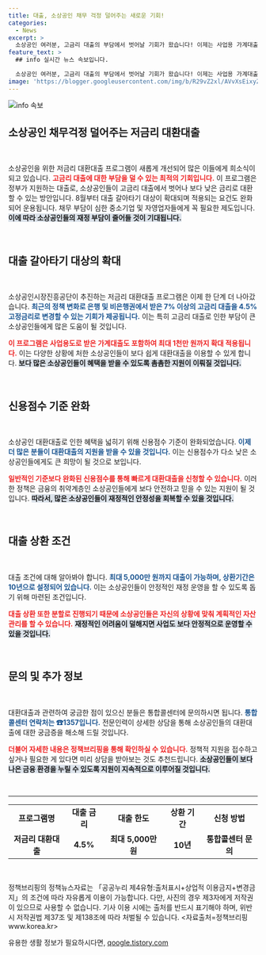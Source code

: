 ```yaml
---
title: 대출, 소상공인 채무 걱정 덜어주는 새로운 기회!
categories:
  - News
excerpt: >
  소상공인 여러분, 고금리 대출의 부담에서 벗어날 기회가 왔습니다! 이제는 사업용 가계대출도 4.5% 고정금리로 전환 가능! 신용점수 기준이 완화되어 최대 5,000만 원까지 지원받을 수 있습니다. 자세한 내용은 클릭해보세요!
feature_text: >
  ## info 실시간 뉴스 속보입니다.

  소상공인 여러분, 고금리 대출의 부담에서 벗어날 기회가 왔습니다! 이제는 사업용 가계대출도 4.5% 고정금리로 전환 가능! 신용점수 기준이 완화되어 최대 5,000만 원까지 지원받을 수 있습니다. 자세한 내용은 클릭해보세요!
image: 'https://blogger.googleusercontent.com/img/b/R29vZ2xl/AVvXsEixyZcFfHzMRdzZMjFBmAUKJYCLCGyLL1o632UiGVXcaFdKo_bkvkuCioo0uUKlGfBVcT3P84aROyZIXSBEx3Aw5nCQ3pTgDom1WDC4m8eifvWiAmWEEVb4x6G_l8C0QH225ldMjyaFvpxGEBGNO37VmDTDMHGhJPq73UglMfDca1-0aw/s1600/blogspot.png'
---
```


<p><img src="https://blogger.googleusercontent.com/img/b/R29vZ2xl/AVvXsEixyZcFfHzMRdzZMjFBmAUKJYCLCGyLL1o632UiGVXcaFdKo_bkvkuCioo0uUKlGfBVcT3P84aROyZIXSBEx3Aw5nCQ3pTgDom1WDC4m8eifvWiAmWEEVb4x6G_l8C0QH225ldMjyaFvpxGEBGNO37VmDTDMHGhJPq73UglMfDca1-0aw/s1600/blogspot.png" alt="info 속보" /></p>

<h2 data-ke-size="size26">소상공인 채무걱정 덜어주는 저금리 대환대출</h2>

<p data-ke-size="size16">&nbsp;</p>

<p>소상공인을 위한 저금리 대환대출 프로그램이 새롭게 개선되어 많은 이들에게 희소식이 되고 있습니다. <b><span style="color: #ee2323;">고금리 대출에 대한 부담을 덜 수 있는 최적의 기회입니다.</span></b> 이 프로그램은 정부가 지원하는 대출로, 소상공인들이 고금리 대출에서 벗어나 보다 낮은 금리로 대환할 수 있는 방안입니다. 8월부터 대출 갈아타기 대상이 확대되며 적용되는 요건도 완화되어 운용됩니다. 채무 부담이 심한 중소기업 및 자영업자들에게 꼭 필요한 제도입니다. <b><span style="background-color: #21538527;">이에 따라 소상공인들의 재정 부담이 줄어들 것이 기대됩니다.</span></b></p>

<p data-ke-size="size16">&nbsp;</p>

<h2 data-ke-size="size26">대출 갈아타기 대상의 확대</h2>

<p data-ke-size="size16">&nbsp;</p>

<p>소상공인시장진흥공단이 추진하는 저금리 대환대출 프로그램은 이제 한 단계 더 나아갔습니다. <b><span style="color: #1a5490;">최근의 정책 변화로 은행 및 비은행권에서 받은 7% 이상의 고금리 대출을 4.5% 고정금리로 변경할 수 있는 기회가 제공됩니다.</span></b> 이는 특히 고금리 대출로 인한 부담이 큰 소상공인들에게 많은 도움이 될 것입니다. </p>

<p><b><span style="color: #ee2323;">이 프로그램은 사업용도로 받은 가계대출도 포함하여 최대 1천만 원까지 확대 적용됩니다.</span></b> 이는 다양한 상황에 처한 소상공인들이 보다 쉽게 대환대출을 이용할 수 있게 합니다. <b><span style="background-color: #21538527;">보다 많은 소상공인들이 혜택을 받을 수 있도록 촘촘한 지원이 이뤄질 것입니다.</span></b></p>

<p data-ke-size="size16">&nbsp;</p>

<h2 data-ke-size="size26">신용점수 기준 완화</h2>

<p data-ke-size="size16">&nbsp;</p>

<p>소상공인 대환대출로 인한 혜택을 넓히기 위해 신용점수 기준이 완화되었습니다. <b><span style="color: #1a5490;">이제 더 많은 분들이 대환대출의 지원을 받을 수 있을 것입니다.</span></b> 이는 신용점수가 다소 낮은 소상공인들에게도 큰 희망이 될 것으로 보입니다. </p>

<p><b><span style="color: #ee2323;">일반적인 기준보다 완화된 신용점수를 통해 빠르게 대환대출을 신청할 수 있습니다.</span></b> 이러한 정책은 금융의 취약계층인 소상공인들에게 보다 안전하고 믿을 수 있는 지원이 될 것입니다. <b><span style="background-color: #21538527;">따라서, 많은 소상공인들이 재정적인 안정성을 회복할 수 있을 것입니다.</span></b></p>

<p data-ke-size="size16">&nbsp;</p>

<h2 data-ke-size="size26">대출 상환 조건</h2>

<p data-ke-size="size16">&nbsp;</p>

<p>대출 조건에 대해 알아봐야 합니다. <b><span style="color: #1a5490;">최대 5,000만 원까지 대출이 가능하며, 상환기간은 10년으로 설정되어 있습니다.</span></b> 이는 소상공인들이 안정적인 재정 운영을 할 수 있도록 돕기 위해 마련된 조건입니다.</p>

<p><b><span style="color: #ee2323;">대출 상환 또한 분할로 진행되기 때문에 소상공인들은 자신의 상황에 맞춰 계획적인 자산 관리를 할 수 있습니다.</span></b> <b><span style="background-color: #21538527;">재정적인 어려움이 덜해지면 사업도 보다 안정적으로 운영할 수 있을 것입니다.</span></b></p>

<p data-ke-size="size16">&nbsp;</p>

<h2 data-ke-size="size26">문의 및 추가 정보</h2>

<p data-ke-size="size16">&nbsp;</p>

<p>대환대출과 관련하여 궁금한 점이 있으신 분들은 통합콜센터에 문의하시면 됩니다. <b><span style="color: #1a5490;">통합콜센터 연락처는 ☎1357입니다.</span></b> 전문인력이 상세한 상담을 통해 소상공인들의 대환대출에 대한 궁금증을 해소해 드릴 것입니다. </p>

<p><b><span style="color: #ee2323;">더불어 자세한 내용은 정책브리핑을 통해 확인하실 수 있습니다.</span></b> 정책적 지원을 접수하고 싶거나 필요한 게 있다면 미리 상담을 받아보는 것도 추천드립니다. <b><span style="background-color: #21538527;">소상공인들이 보다 나은 금융 환경을 누릴 수 있도록 지원이 지속적으로 이루어질 것입니다.</span></b></p>

<p data-ke-size="size16">&nbsp;</p>

<hr>

<table style="width: 100%;">
  <tr>
    <td style="text-align: center; height: 17px;"><b>프로그램명</b></td>
    <td style="text-align: center; height: 17px;"><b>대출 금리</b></td>
    <td style="text-align: center; height: 17px;"><b>대출 한도</b></td>
    <td style="text-align: center; height: 17px;"><b>상환 기간</b></td>
    <td style="text-align: center; height: 17px;"><b>신청 방법</b></td>
  </tr>
  <tr>
    <td style="text-align: center; height: 17px;"><b>저금리 대환대출</b></td>
    <td style="text-align: center; height: 17px;"><b>4.5%</b></td>
    <td style="text-align: center; height: 17px;"><b>최대 5,000만 원</b></td>
    <td style="text-align: center; height: 17px;"><b>10년</b></td>
    <td style="text-align: center; height: 17px;"><b>통합콜센터 문의</b></td>
  </tr>
</table>

<p data-ke-size="size16">&nbsp;</p>

<p>정책브리핑의 정책뉴스자료는 「공공누리 제4유형:출처표시+상업적 이용금지+변경금지」의 조건에 따라 자유롭게 이용이 가능합니다. 다만, 사진의 경우 제3자에게 저작권이 있으므로 사용할 수 없습니다. 기사 이용 시에는 출처를 반드시 표기해야 하며, 위반 시 저작권법 제37조 및 제138조에 따라 처벌될 수 있습니다. &lt;자료출처=정책브리핑 www.korea.kr></p>
유용한 생활 정보가 필요하시다면, <a href="https://qoogle.tistory.com" rel="dofollow">qoogle.tistory.com</a>


